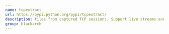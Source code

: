 ```yaml
---
name: tcpextract
url: https://pypi.python.org/pypi/tcpextract/
description: files from captured TCP sessions. Support live streams and pcap files. URL : https://pypi.python.org/pypi/tcpextract/ Groups : blackarch blackarch-networking
group: blackarch
---
```

